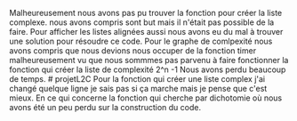 Malheureusement nous avons pas pu trouver la fonction pour créer la liste complexe. nous avons compris sont but mais il n'était pas possible de la faire. 
Pour afficher les listes alignées aussi nous avons eu du mal à trouver une solution pour résoudre ce code.
Pour le graphe de comlpexité nous avons compris que nous devions nous occuper de la fonction timer malheureusement vu que nous sommmes pas parvenu à faire fonctionner la fonction qui créer la liste de complexité 2^n -1
Nous avons perdu beaucoup de temps. # projetL2C
Pour la fonction qui créer une liste complex j'ai changé quelque ligne je sais pas si ça marche mais je pense que c'est mieux. 
En ce qui concerne la fonction qui cherche par dichotomie où nous avons été un peu perdu sur la construction du code. 
